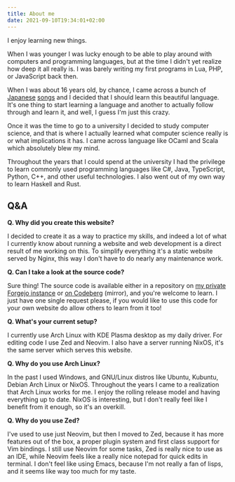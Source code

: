 ```yaml
---
title: About me
date: 2021-09-10T19:34:01+02:00
---
```


I enjoy learning new things.

When I was younger I was lucky enough to be able to play around with computers
and programming languages, but at the time I didn't yet realize how deep it all
really is. I was barely writing my first programs in Lua, PHP, or JavaScript
back then.

When I was about 16 years old, by chance, I came across a bunch of
[Japanese](https://youtu.be/SfnbdZR2KOo) [songs](https://youtu.be/M5xgGWeK1lQ)
and I decided that I should learn this beautiful language. It's one thing to
start learning a language and another to actually follow through and learn it,
and well, I guess I'm just this crazy.

Once it was the time to go to a university I decided to study computer science,
and that is where I actually learned what computer science really is or what
implications it has. I came across language like OCaml and Scala which
absolutely blew my mind.

Throughout the years that I could spend at the university I had the privilege
to learn commonly used programming languages like C#, Java, TypeScript, Python,
C++, and other useful technologies. I also went out of my own way to learn
Haskell and Rust.

## Q&A

**Q. Why did you create this website?**

I decided to create it as a way to practice my skills, and indeed a lot of what
I currently know about running a website and web development is a direct result
of me working on this. To simplify everything it's a static website served by
Nginx, this way I don't have to do nearly any maintenance work.

**Q. Can I take a look at the source code?**

Sure thing! The source code is available either in a repository on
[my private Forgejo instance](https://git.kamoshi.org/kamov/website) or
[on Codeberg](https://codeberg.org/kamov/website) (mirror), and you're welcome
to learn. I just have one single request please, if you would like to use this
code for your own website do allow others to learn from it too!

**Q. What's your current setup?**

I currently use Arch Linux with KDE Plasma desktop as my daily driver. For
editing code I use Zed and Neovim. I also have a server running NixOS, it's the
same server which serves this website.

**Q. Why do you use Arch Linux?**

In the past I used Windows, and GNU/Linux distros like Ubuntu, Kubuntu, Debian
Arch Linux or NixOS. Throughout the years I came to a realization that Arch
Linux works for me. I enjoy the rolling release model and having everything up
to date. NixOS is interesting, but I don't really feel like I benefit from it
enough, so it's an overkill.

**Q. Why do you use Zed?**

I've used to use just Neovim, but then I moved to Zed, because it has more
features out of the box, a proper plugin system and first class support for Vim
bindings. I still use Neovim for some tasks, Zed is really nice to use as an
IDE, while Neovim feels like a really nice notepad for quick edits in terminal.
I don't feel like using Emacs, because I'm not really a fan of lisps, and it
seems like way too much for my taste.
